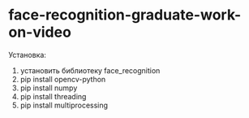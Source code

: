 # face-recognition-graduate-work-on-video

Установка:
1. установить библиотеку face_recognition
2. pip install opencv-python
3. pip install numpy
4. pip install threading
5. pip install multiprocessing
